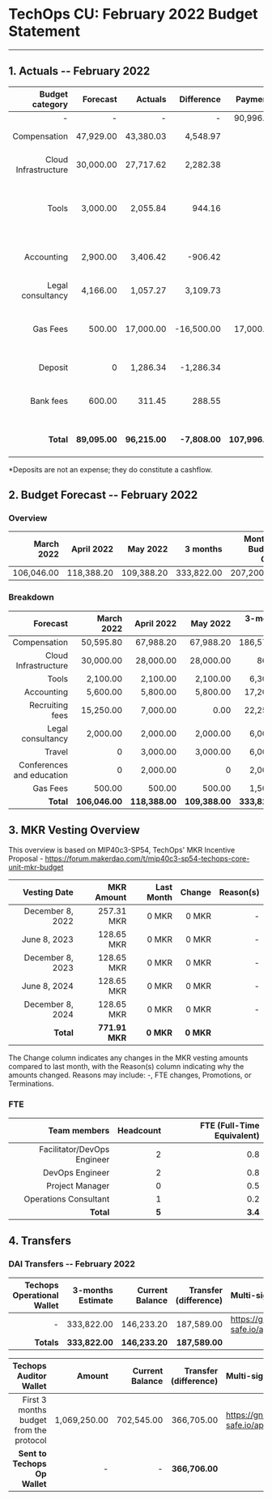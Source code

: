 # TechOps CU: February 2022 Budget Statement

---

## 1. Actuals -- February 2022

|Budget category|Forecast|Actuals|Difference|Payments|Difference reason(s)|
|------------:|---------:|---------:|-------:|-----------------:|-------------:|
|-|-|-|-|90,996.00|-|
|Compensation|47,929.00|43,380.03|4,548.97|-|Delay in contract setup|
|Cloud Infrastructure|30,000.00|27,717.62|2,282.38|-|Infrastructure costs optimizations|
|Tools|3,000.00|2,055.84|944.16|-|Safety margin, some services decommissioned others downscaled|
|Accounting|2,900.00|3,406.42|-906.42|-|New provider - weren't totally sure regarding the fee|
|Legal consultancy|4,166.00|1,057.27|3,109.73|-|Initial fee only|
|Gas Fees|500.00|17,000.00|-16,500.00|17,000.00|Gas for 2 keepers - d3m and autoline - should last 3months min.|
|Deposit|0|1,286.34|-1,286.34|0|Employee contract deposit|
|Bank fees|600.00|311.45|288.55|-|New bank set up and lower bank fees than expected|
|**Total**|**89,095.00**|**96,215.00**|**-7,808.00**|**107,996.00**|**Positive balance with Accountable**|

*Deposits are not an expense; they do constitute a cashflow.

## 2. Budget Forecast -- February 2022

### Overview

|March 2022|April 2022|May 2022|3 months|Monthly Budget Cap|Qly Budget Cap|Annual Budget Cap + Buffer|
|------------:|---------:|---------:|-------:|-----------------:|-------------:|-------------------------:|
|106,046.00|118,388.20|109,388.20|333,822.00|207,200.00|621,600.00|2,486,400.00|

### Breakdown
|Forecast|March 2022|April 2022|May 2022|3-months Total|Qly Budget Cap|
|------------:|---------:|---------:|-------:|-----------------:|-------------:|
|Compensation|50,595.80|67,988.20|67,988.20|186,572.00|218,000.00|
|Cloud Infrastructure|30,000.00|28,000.00|28,000.00|86,000|171,000.00|
|Tools|2,100.00|2,100.00|2,100.00|6,300.00|13,500.00|
|Accounting|5,600.00|5,800.00|5,800.00|17,200.00|7,500.00|
|Recruiting fees|15,250.00|7,000.00|0.00|22,250.00|15,000.00|
|Legal consultancy|2,000.00|2,000.00|2,000.00|6,000.00|12,500.00|
|Travel|0|3,000.00|3,000.00|6,000.00|15,750.00|
|Conferences and education|0|2,000.00|0|2,000.00|4,500.00|
|Gas Fees|500.00|500.00|500.00|1,500.00|-|
|**Total**|**106,046.00**|**118,388.00**|**109,388.00**|**333,822.00**|**457,750.00**|


## 3. MKR Vesting Overview

This overview is based on MIP40c3-SP54, TechOps' MKR Incentive Proposal - https://forum.makerdao.com/t/mip40c3-sp54-techops-core-unit-mkr-budget

|Vesting Date|MKR Amount|Last Month|Change|Reason(s)|
|---------------:|---------:|---------:|-------:|-----------------:|
|December 8, 2022|257.31 MKR|0 MKR|0 MKR|-|
|June 8, 2023|128.65 MKR|0 MKR|0 MKR|-|
|December 8, 2023|128.65 MKR|0 MKR|0 MKR|-|
|June 8, 2024|128.65 MKR|0 MKR|0 MKR|-|
|December 8, 2024|128.65 MKR|0 MKR|0 MKR|-|
|**Total**|**771.91 MKR**|**0 MKR**|**0 MKR**||

The Change column indicates any changes in the MKR vesting amounts compared to last month, with the Reason(s) column indicating why the amounts changed. Reasons may include: -, FTE changes, Promotions, or Terminations.

### FTE

|Team members|Headcount|FTE (Full-Time Equivalent)|
|---------------:|---------:|---------:|
|Facilitator/DevOps Engineer|2|0.8|
|DevOps Engineer|2|0.8|
|Project Manager|0|0.5|
|Operations Consultant|1|0.2|
|**Total**|**5**|**3.4**|

## 4. Transfers

### DAI Transfers -- February 2022

|Techops Operational Wallet|3-months Estimate|Current Balance|Transfer (difference)|Multi-sig Address|
|------------------------------:|---------:|---------:|-------:|:-----------------|
|-|333,822.00|146,233.20|187,589.00|https://gnosis-safe.io/app/eth:0x1a3DA79ee7dB30466cA752DE6a75DEf5e635b2f6/balances|
|**Totals**|**333,822.00**|**146,233.20**|**187,589.00**||


|Techops Auditor Wallet|Amount|Current Balance|Transfer (difference)|Multi-sig Address|Notes|
|------------------------------:|---------:|---------:|-------:|:-----------------|:-----------------|
|First 3 months budget from the protocol|1,069,250.00|702,545.00|366,705.00|https://gnosis-safe.io/app/eth:0x1a3DA79ee7dB30466cA752DE6a75DEf5e635b2f6/balances|
|**Sent to Techops Op Wallet**|-|-|**366,706.00**||1 DAI for testing|
